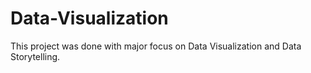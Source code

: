 # Data-Visualization
This project was done with major focus on Data Visualization and Data Storytelling.
